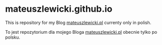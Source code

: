 # mateuszlewicki.github.io

This is repository for my Blog [mateuszlewicki.pl](https://mateuszlewicki.pl) currenty only in polish.

To jest repozytorium dla mojego Bloga [mateuszlewicki.pl](https://mateuszlewicki.pl) obecnie tylko po polsku.
